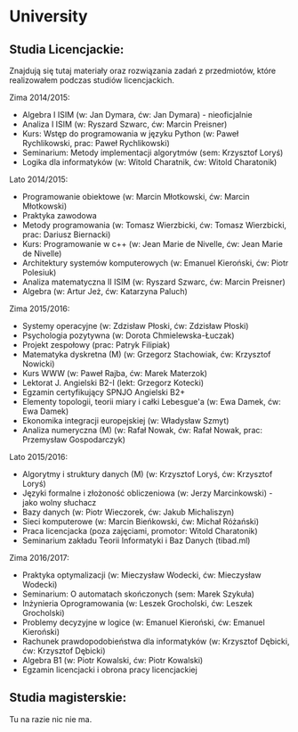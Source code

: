 # University

## Studia Licencjackie:

Znajdują się tutaj materiały oraz rozwiązania zadań z przedmiotów, które realizowałem podczas studiów licencjackich.

Zima 2014/2015:

- Algebra I ISIM (w: Jan Dymara, ćw: Jan Dymara) - nieoficjalnie
- Analiza I ISIM (w: Ryszard Szwarc, ćw: Marcin Preisner)
- Kurs: Wstęp do programowania w języku Python (w: Paweł Rychlikowski, prac: Paweł Rychlikowski)
- Seminarium: Metody implementacji algorytmów (sem: Krzysztof Loryś)
- Logika dla informatyków (w: Witold Charatnik, ćw: Witold Charatonik)

Lato 2014/2015:

- Programowanie obiektowe (w: Marcin Młotkowski, ćw: Marcin Młotkowski)
- Praktyka zawodowa
- Metody programowania (w: Tomasz Wierzbicki, ćw: Tomasz Wierzbicki, prac: Dariusz Biernacki)
- Kurs: Programowanie w c++ (w: Jean Marie de Nivelle, ćw: Jean Marie de Nivelle)
- Architektury systemów komputerowych (w: Emanuel Kieroński, ćw: Piotr Polesiuk)
- Analiza matematyczna II ISIM (w: Ryszard Szwarc, ćw: Marcin Preisner)
- Algebra (w: Artur Jeż, ćw: Katarzyna Paluch)

Zima 2015/2016:

- Systemy operacyjne (w: Zdzisław Płoski, ćw: Zdzisław Płoski)
- Psychologia pozytywna (w: Dorota Chmielewska-Łuczak)
- Projekt zespołowy (prac: Patryk Filipiak)
- Matematyka dyskretna (M) (w: Grzegorz Stachowiak, ćw: Krzysztof Nowicki)
- Kurs WWW (w: Paweł Rajba, ćw: Marek Materzok)
- Lektorat J. Angielski B2-I (lekt: Grzegorz Kotecki)
- Egzamin certyfikujący SPNJO Angielski B2+
- Elementy topologii, teorii miary i całki Lebesgue'a (w: Ewa Damek, ćw: Ewa Damek)
- Ekonomika integracji europejskiej (w: Władysław Szmyt)
- Analiza numeryczna (M) (w: Rafał Nowak, ćw: Rafał Nowak, prac: Przemysław Gospodarczyk)

Lato 2015/2016:

 - Algorytmy i struktury danych (M) (w: Krzysztof Loryś, ćw: Krzysztof Loryś)
 - Języki formalne i złożoność obliczeniowa (w: Jerzy Marcinkowski) - jako wolny słuchacz
 - Bazy danych (w: Piotr Wieczorek, ćw: Jakub Michaliszyn)
 - Sieci komputerowe (w: Marcin Bieńkowski, ćw: Michał Różański)
 - Praca licencjacka (poza zajęciami, promotor: Witold Charatonik)
 - Seminarium zakładu Teorii Informatyki i Baz Danych (tibad.ml)

Zima 2016/2017:

- Praktyka optymalizacji (w: Mieczysław Wodecki, ćw: Mieczysław Wodecki)
- Seminarium: O automatach skończonych (sem: Marek Szykuła)
- Inżynieria Oprogramowania (w: Leszek Grocholski, ćw: Leszek Grocholski)
- Problemy decyzyjne w logice (w: Emanuel Kieroński, ćw: Emanuel Kieroński)
- Rachunek prawdopodobieństwa dla informatyków (w: Krzysztof Dębicki, ćw: Krzysztof Dębicki)
- Algebra B1 (w: Piotr Kowalski, ćw: Piotr Kowalski)
- Egzamin licencjacki i obrona pracy licencjackiej

## Studia magisterskie:

Tu na razie nic nie ma.
